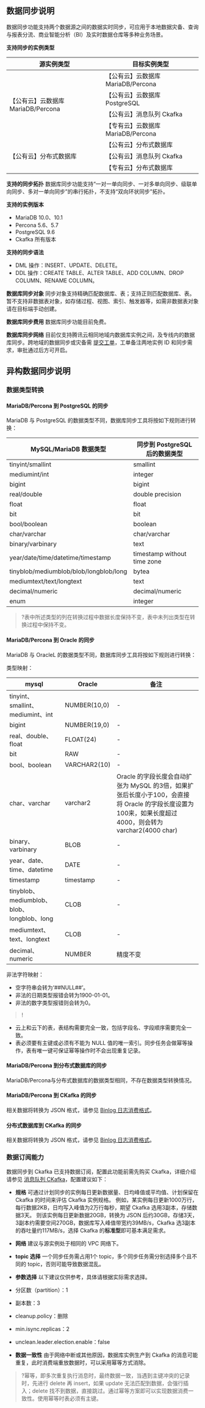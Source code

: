 ## 数据同步说明
数据同步功能支持两个数据源之间的数据实时同步，可应用于本地数据灾备、查询与报表分流、商业智能分析（BI）及实时数据仓库等多种业务场景。

**支持同步的实例类型**
<table>
<thead>
<tr>
<th>源实例类型</th>
<th>目标实例类型</th>
</tr>
</thead>
<tbody><tr>
<td rowspan= "4">【公有云】云数据库 MariaDB/Percona</td>
<td>【公有云】云数据库 MariaDB/Percona</td>
</tr>
<tr>
<td>【公有云】云数据库 PostgreSQL</td>
</tr>
<tr>
<td>【公有云】消息队列 Ckafka</td>
</tr>
<tr>
<td>【专有云】云数据库 MariaDB/Percona</td>
</tr>
<tr>
<td rowspan= "3">【公有云】分布式数据库</td>
<td>【公有云】分布式数据库</td>
</tr>
<tr>
<td>【公有云】消息队列 Ckafka</td>
</tr>
<tr>
<td>【专有云】分布式数据库</td>
</tr>
</tbody></table>

**支持的同步拓扑**
数据库同步功能支持“一对一单向同步、一对多单向同步、级联单向同步、多对一单向同步”的串行拓扑，不支持“双向环状同步”拓扑。

**支持的实例版本**
- MariaDB 10.0、10.1
- Percona 5.6、5.7
- PostgreSQL 9.6
- Ckafka 所有版本

**支持的同步语法**
- DML 操作：INSERT、UPDATE、DELETE。
- DDL 操作：CREATE TABLE、ALTER TABLE、ADD COLUMN、DROP COLUMN、RENAME COLUMN。

**数据库同步对象**
同步对象支持精确匹配数据库、表；支持正则匹配数据库、表。暂不支持非数据表对象，如存储过程、视图、索引、触发器等，如需非数据表对象请在目标端手动创建。

**数据库同步费用**
数据库同步功能目前免费。

**数据库同步网络**
目前仅支持腾讯云相同地域内数据库实例之间，及专线内的数据库同步。跨地域的数据同步或灾备需 [提交工单](https://console.cloud.tencent.com/workorder/category)，工单备注两地实例 ID 和同步需求，审批通过后方可开启。


## 异构数据同步说明
### 数据类型转换

#### MariaDB/Percona 到 PostgreSQL 的同步
MariaDB 与 PostgreSQL 的数据类型不同，数据库同步工具将按如下规则进行转换：

| MySQL/MariaDB 数据类型                  | 同步到 PostgreSQL 后的数据类型 |
| -------------------------------------- | ---------------------------- |
| tinyint/smallint                       | smallint                     |
| mediumint/int                          | integer                      |
| bigint                                 | bigint                       |
| real/double                            | double precision             |
| float                                  | float                        |
| bit                                    | bit                          |
| bool/boolean                           | boolean                      |
| char/varchar                           | char/varchar                 |
| binary/varbinary                       | text                         |
| year/date/time/datetime/timestamp      | timestamp without time zone  |
| tinyblob/mediumblob/blob/longblob/long | bytea                        |
| mediumtext/text/longtext               | text                         |
| decimal/numeric                        | decimal/numeric              |
| enum                                   | integer                      |

>?表中所述类型的列在转换过程中数据长度保持不变，表中未列出类型在转换过程中保持不变。

#### MariaDB/Percona 到 Oracle 的同步
MariaDB 与 OracleL 的数据类型不同，数据库同步工具将按如下规则进行转换：

类型映射：

| mysql                                  | Oracle      | 备注                                                         |
| -------------------------------------- | ------------ | ------------------------------------------------------------ |
| tinyint、smallint、mediumint、int         | NUMBER(10,0) |    -                                                        |
| bigint                                 | NUMBER(19,0) |      -                                                        |
| real、double、float                      | FLOAT(24)    |      -                                                        |
| bit                                    | RAW          |               -                                               |
| bool、boolean                           | VARCHAR2(10) |       -                                                       |
| char、varchar                           | varchar2     | Oracle 的字段长度会自动扩张为 MySQL 的3倍，如果扩张后长度小于100，会直接将 Oracle 的字段长度设置为100来，如果长度超过4000，则会转为 varchar2(4000 char) |
| binary、varbinary                       | BLOB         |       -                                                       |
| year、date、time、datetime                | DATE         |     -                                                         |
| timestamp                              | timestamp    |                -                                              |
| tinyblob、mediumblob、blob、longblob、long | CLOB         |      -                                                        |
| mediumtext、text、longtext               | CLOB         |             -                                                 |
| decimal、numeric                        | NUMBER       | 精度不变                                                     |

非法字符映射：
- 空字符串会转为‘##NULL##’。
- 非法的日期类型报错会转为1900-01-01。
- 非法的数字类型报错则会转为0。

>!
- 云上和云下的表，表结构需要完全一致，包括字段名、字段顺序需要完全一致。
- 表必须要有主键或必须有不能为 NULL 值的唯一索引。同步任务会做幂等操作，表有唯一键可保证幂等操作时不会出现重复记录。

#### MariaDB/Percona 到分布式数据库的同步
MariaDB/Percona与分布式数据库的数据类型相同，不存在数据类型转换情况。

#### MariaDB/Percona 到 CKafka 的同步
相关数据将转换为 JSON 格式，请参见 [Binlog 日志消费格式](https://cloud.tencent.com/document/product/237/35916)。

#### 分布式数据库到 CKafka 的同步
相关数据将转换为 JSON 格式，请参见 [Binlog 日志消费格式](https://cloud.tencent.com/document/product/237/35916)。

### 数据订阅能力
数据同步到 Ckafka 已支持数据订阅，配置此功能前需先购买 Ckafka，详细介绍请参见 [消息队列 CKafka](https://cloud.tencent.com/document/product/597)，配置建议如下：

- **规格**
可通过计划同步的实例每日更新数据量、日均峰值或平均值、计划保留在 Ckafka 的时间来评估 Ckafka 实例规格。
例如，某实例每日更新1000万行，每行数据2KB，日均写入峰值为2万行每秒，期望 Ckafka 选用3副本，存储数据3天。
则该实例每日更新数据20GB，转换为 JSON 后约30GB，存储3天，3副本约需要空间270GB，数据库写入峰值带宽约39MB/s，Ckafka 选3副本的吞吐量约117MB/s，选择 Ckafka 的**标准型**即可基本满足需求。

- **网络**
建议与源实例处于相同的 VPC 网络下。

- **topic 选择**
一个同步任务需占用1个 topic，多个同步任务需分别选择多个且不同的 topic，否则可能导致数据混乱。

- **参数选择**
以下建议仅供参考，具体请根据实际需求选择。
 - 分区数（partition）：1
 - 副本数：3
 - cleanup.policy：删除
 - min.isync.replicas：2
 - unclean.leader.election.enable：false

- **数据一致性**
由于网络中断或其他原因，数据库实例生产到 Ckafka 的消息可能重复，此时消费端重放数据时，可以采用幂等方式消除。
>?幂等，即多次重复执行消息时，最终数据一致，当遇到主键冲突的记录时，先进行 delete 再 insert，如果 update 无法匹配到数据，会强行插入；delete 找不到数据，直接跳过。通过幂等方案即可以实现数据消费一致性。使用幂等时表必须有主键。
